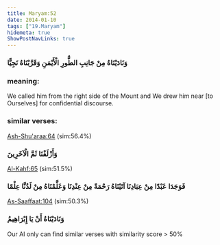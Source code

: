 ```yaml
---
title: Maryam:52
date: 2014-01-10
tags: ["19.Maryam"]
hidemeta: true 
ShowPostNavLinks: true 
---
```

### وَنَادَيْنَاهُ مِنْ جَانِبِ الطُّورِ الْأَيْمَنِ وَقَرَّبْنَاهُ نَجِيًّا
### meaning: 
We called him from the right side of the Mount and We drew him near [to Ourselves] for confidential discourse.
### similar verses: 

[Ash-Shu'araa:64](/26/64) (sim:56.4%)

### وَأَزْلَفْنَا ثَمَّ الْآخَرِينَ

[Al-Kahf:65](/18/65) (sim:51.5%)

### فَوَجَدَا عَبْدًا مِنْ عِبَادِنَا آتَيْنَاهُ رَحْمَةً مِنْ عِنْدِنَا وَعَلَّمْنَاهُ مِنْ لَدُنَّا عِلْمًا

[As-Saaffaat:104](/37/104) (sim:50.3%)

### وَنَادَيْنَاهُ أَنْ يَا إِبْرَاهِيمُ

Our AI only can find similar verses with similarity score > 50% 

